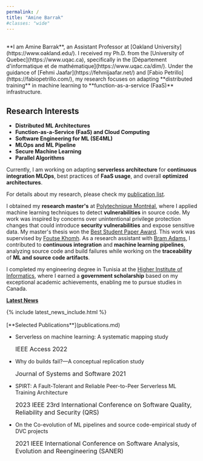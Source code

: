 ```yaml
---
permalink: /
title: "Amine Barrak"
#classes: "wide"
---
```

<script>
function toggleText(textIdToShow, textIdToHide) {
  var textToShow = document.getElementById(textIdToShow);
  var textToHide = document.getElementById(textIdToHide);
  
  // Toggle visibility of text to show
  if (textToShow.style.display === "none") {
    textToShow.style.display = "block";
  } else {
    textToShow.style.display = "none";
  }
  
  // Hide the other text
  textToHide.style.display = "none";
}
</script>
<br>
**I am Amine Barrak**, an Assistant Professor at [Oakland University](https://www.oakland.edu/). I received my Ph.D. from the [University of Quebec](https://www.uqac.ca), specifically in the [Département d'informatique et de mathématique](https://www.uqac.ca/dim/). Under the guidance of [Fehmi Jaafar](https://fehmijaafar.net/) and [Fabio Petrillo](https://fabiopetrillo.com/), my research focuses on adapting **distributed training** in machine learning to **function-as-a-service (FaaS)** infrastructure.

## Research Interests

- **Distributed ML Architectures**
- **Function-as-a-Service (FaaS) and Cloud Computing**
- **Software Engineering for ML (SE4ML)**
- **MLOps and ML Pipeline**
- **Secure Machine Learning**
- **Parallel Algorithms**

Currently, I am working on adapting **serverless architecture** for **continuous integration MLOps**, best practices of **FaaS usage**, and overall **optimized architectures**.



For details about my research, please check my [publication list](publications.md).


I obtained my **research master's** at [Polytechnique Montréal](https://www.polymtl.ca/), where I applied machine learning techniques to detect **vulnerabilities** in source code. My work was inspired by concerns over unintentional privilege protection changes that could introduce **security vulnerabilities** and expose sensitive data. My master's thesis won the [Best Student Paper Award](https://www.unb.ca/fredericton/cs/_assets/documents/cas-atlantic/cascon-2018.pdf). This work was supervised by [Foutse Khomh](https://khomh.net/). As a research assistant with [Bram Adams](https://mcis.cs.queensu.ca/bram.html), I contributed to **continuous integration** and **machine learning pipelines**, analyzing source code and build failures while working on the **traceability** of **ML and source code artifacts**.

I completed my engineering degree in Tunisia at the [Higher Institute of Informatics](http://www.isi.rnu.tn/), where I earned a **government scholarship** based on my exceptional academic achievements, enabling me to pursue studies in Canada.

[**Latest News**](news.md)

<div id="latestNews">
  {% include latest_news_include.html %}
</div>

<br>
[**Selected Publications**](publications.md)

- Serverless on machine learning: A systematic mapping study <br>
   <div>
	<font size="3">
	<i class="fa-solid fa-location-dot"></i> IEEE Access 2022 <br>
	</font>


- Why do builds fail?—A conceptual replication study <br>
   <div> 
	<font size="3">
	<i class="fa-solid fa-location-dot"></i>  Journal of Systems and Software 2021<br>
	</font>
	
- SPIRT: A Fault-Tolerant and Reliable Peer-to-Peer Serverless ML Training Architecture
   <div> 
	<font size="3">
	<i class="fa-solid fa-location-dot"></i> 2023 IEEE 23rd International Conference on Software Quality, Reliability and Security (QRS)<br>
	</font>
	
- On the Co-evolution of ML pipelines and source code-empirical study of DVC projects
   <div> 
	<font size="3">
	<i class="fa-solid fa-location-dot"></i> 2021 IEEE International Conference on Software Analysis, Evolution and Reengineering (SANER)<br>
	</font>

